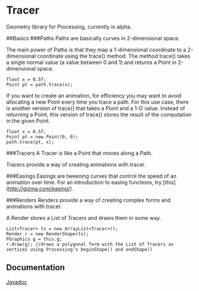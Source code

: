 # Tracer
Geometry library for Processing, currently in alpha.

##Basics
###Paths
Paths are basically curves in 2-dimensional space.

The main power of Paths is that they map a 1-dimensional coordinate to a 2-dimensional coordinate using the trace() method. The method trace() takes a single normal value (a value between 0 and 1) and returns a Point in 2-dimensional space.

``` {.java}
float x = 0.5f;
Point pt = path.trace(x);
```

If you want to create an animation, for efficiency you may want to avoid allocating a new Point every time you trace a path. For this use case, there is another version of trace() that takes a Point and a 1-D value. Instead of returning a Point, this version of trace() stores the result of the computation in the given Point.

``` {.java}
float x = 0.5f;
Point pt = new Point(0, 0);
path.trace(pt, x);
```

###Tracers
A Tracer is like a Point that moves along a Path.

Tracers provide a way of creating animations with tracer.

###Easings
Easings are tweening curves that control the speed of an animation over time. For an introduction to easing functions, try [this] (http://gizma.com/easing/).

###Renders
Renders provide a way of creating complex forms and animations with tracer.

A Render stores a List of Tracers and draws them in some way.

``` {.java}
List<Tracer> ts = new ArrayList<Tracer>();
Render r = new RenderShape(ts);
PGraphics g = this.g;
r.draw(g); //draws a polygonal form with the List of Tracers as vertices using Processing's beginShape() and endShape()
```

## Documentation
[Javadoc](http://jamesmorrowdesign.com/path-tracer/doc/index.html)
